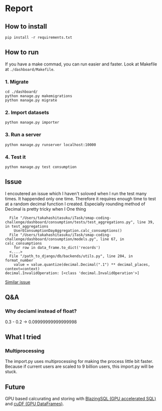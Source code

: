 # Report

## How to install
```
pip install -r requirements.txt
```

## How to run
If you have a make commad, you can run easier and faster. Look at Makefile at `./dashboard/Makefile`.

### 1. Migrate
```
cd ./dashboard/
python manage.py makemigrations
python manage.py migrate
```

### 2. Import datasets
```
python manage.py importer
```

### 3. Run a server

```
python manage.py runserver localhost:10000
```

### 4. Test it
```
python manage.py test consumption
```






## Issue
I encoutered an issue which I haven't soloved when I run the test many times. It happended only one time. Therefore it requires enough time to test at a random decimal function I created. Especially rounding method of Decimal is pretty tricky when I
One thing

```
  File "/Users/takahashitasuku/iTask/smap-coding-challenge/dashboard/consumption/tests/test_aggregations.py", line 39, in test_aggregations
    UserEConsumptionDayAggregation.calc_consumptions()
  File "/Users/takahashitasuku/iTask/smap-coding-challenge/dashboard/consumption/models.py", line 67, in calc_consumptions
    for row in data_frame.to_dict('records')
  <....>
  File "/path_to_django/db/backends/utils.py", line 204, in format_number
    value = value.quantize(decimal.Decimal(".1") ** decimal_places, context=context)
decimal.InvalidOperation: [<class 'decimal.InvalidOperation'>]
```

[Similar issue](https://code.djangoproject.com/ticket/26963)

## Q&A
### Why deciaml instead of float?
0.3 - 0.2 -> 0.09999999999999998


## What I tried

### Multiprocessing
The import.py uses multiprocessing for making the process little bit faster. Because if current users are scaled to 9 billion users, this import.py will be stuck.

## Future
GPU based calcurating and storing with [BlazingSQL (GPU accelerated SQL)](https://blazingsql.com/) and [cuDF (GPU DataFrames)](https://github.com/rapidsai/cudf).
